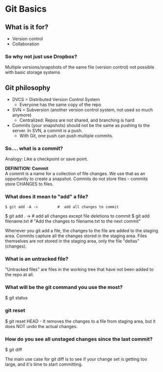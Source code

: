 Git Basics
==========

What is it for?
---------------

* Version control
* Collaboration

### So why not just use Dropbox?

Multiple versions/snapshots of the same file (version control) not possible with basic storage systems

Git philosophy
--------------

* DVCS = Distributed Version Control System
	- Everyone has the same copy of the repo
* SVN = Subversion (another version control system, not used so much anymore)
	- Centralized: Repos are not shared, and branching is hard	
* Commits (your snapshots) should not be the same as pushing to the server. In SVN, a commit is a push.
	- With Git, one push can push multiple commits.

### So.... what is a commit?

Analogy: Like a checkpoint or save point.

**DEFINITION: Commit**  
A commit is a name for a collection of file changes. We use that as an opportunity to create a snapshot. Commits do not store files - commits store CHANGES to files.

### What does it mean to "add" a file?

	$ git add -A ->         #  add all changes to commit
  $ git add . ->          #  add all changes except file deletions to commit
  $ git add filename.txt  #  "Add the changes to filename.txt to the next commit"

Whenever you git add a file, the changes to the file are added to the staging area. Commits capture all the changes stored in the staging area. Files themselves are not stored in the staging area, only the file "deltas" (changes).

### What is an untracked file?

"Untracked files" are files in the working tree that have not been added to the repo at all.

### What will be the git command you use the most?

  $ git status

### git reset

  $ git reset HEAD <file> - It removes the changes to a file from staging area, but it does NOT undo the actual changes.

### How do you see all unstaged changes since the last commit?

  $ git diff
  
The main use case for git diff is to see if your change set is getting too large, and it's time to start committing.
